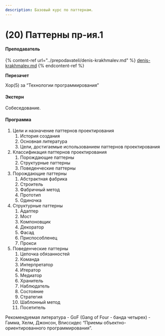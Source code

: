 ```yaml
---
description: Базовый курс по паттернам.
---
```


# (20) Паттерны пр-ия.1

#### **Преподаватель**

{% content-ref url="../prepodavateli/denis-krakhmalev.md" %}
[denis-krakhmalev.md](../prepodavateli/denis-krakhmalev.md)
{% endcontent-ref %}

**Перезачет**

Хор(5) за “Технологии программирования”

#### Экстерн

Собеседование.

#### **Программа**&#x20;

1. Цели и назначение паттернов проектирования
   1. История создания
   2. Основная литература
   3. Цели, достигаемые использованием паттернов проектирования
2. Классификация паттернов проектирования
   1. Порождающие паттерны
   2. Структурные паттерны
   3. Поведенческие паттерны
3. Порождающие паттерны
   1. Абстрактная фабрика
   2. Строитель
   3. Фабричный метод
   4. Прототип
   5. Одиночка
4. Структурные паттерны
   1. Адаптер
   2. Мост
   3. Компоновщик
   4. Декоратор
   5. Фасад
   6. Приспособленец
   7. Прокси
5. Поведенческие паттерны
   1. Цепочка обязанностей
   2. Команда
   3. Интерпретатор
   4. Итератор
   5. Медиатор
   6. Хранитель
   7. Наблюдатель
   8. Состояние
   9. Стратегия
   10. Шаблонный метод
   11. Посетитель

Рекомендуемая литература - GoF (Gang of Four - банда четырех) - Гамма, Хелм, Джонсон, Влиссидес “Приемы объектно-ориентированного программирования”.
